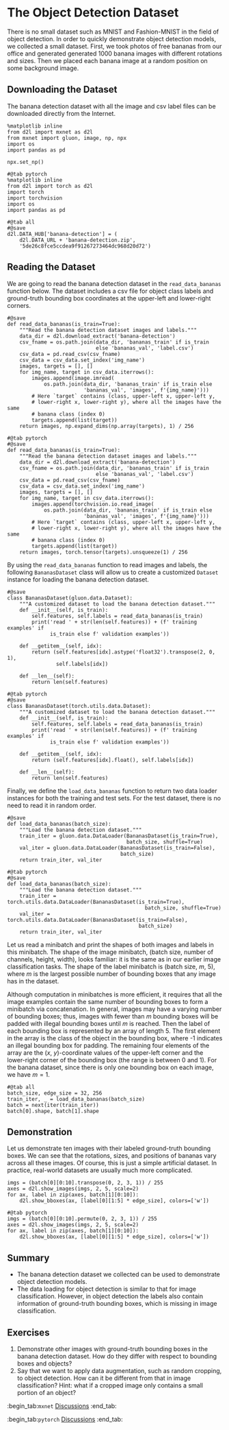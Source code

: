 # The Object Detection Dataset


There is no small dataset such as MNIST and Fashion-MNIST in the field of object detection.
In order to quickly demonstrate object detection models,
we collected a small dataset.
First, we took photos of free bananas from our office
and generated generated
1000 banana images with different rotations and sizes.
Then we placed each banana image
at a random position on some background image.


## Downloading the Dataset

The banana detection dataset with all the image and
csv label files can be downloaded directly from the Internet.

```{.python .input}
%matplotlib inline
from d2l import mxnet as d2l
from mxnet import gluon, image, np, npx
import os
import pandas as pd

npx.set_np()
```

```{.python .input}
#@tab pytorch
%matplotlib inline
from d2l import torch as d2l
import torch
import torchvision
import os
import pandas as pd
```

```{.python .input}
#@tab all
#@save
d2l.DATA_HUB['banana-detection'] = (
    d2l.DATA_URL + 'banana-detection.zip',
    '5de26c8fce5ccdea9f91267273464dc968d20d72')
```

## Reading the Dataset

We are going to read the banana detection dataset in the `read_data_bananas`
function below.
The dataset includes a csv file for
object class labels and
ground-truth bounding box coordinates
at the upper-left and lower-right corners.

```{.python .input}
#@save
def read_data_bananas(is_train=True):
    """Read the banana detection dataset images and labels."""
    data_dir = d2l.download_extract('banana-detection')
    csv_fname = os.path.join(data_dir, 'bananas_train' if is_train
                             else 'bananas_val', 'label.csv')
    csv_data = pd.read_csv(csv_fname)
    csv_data = csv_data.set_index('img_name')
    images, targets = [], []
    for img_name, target in csv_data.iterrows():
        images.append(image.imread(
            os.path.join(data_dir, 'bananas_train' if is_train else
                         'bananas_val', 'images', f'{img_name}')))
        # Here `target` contains (class, upper-left x, upper-left y,
        # lower-right x, lower-right y), where all the images have the same
        # banana class (index 0)
        targets.append(list(target))
    return images, np.expand_dims(np.array(targets), 1) / 256
```

```{.python .input}
#@tab pytorch
#@save
def read_data_bananas(is_train=True):
    """Read the banana detection dataset images and labels."""
    data_dir = d2l.download_extract('banana-detection')
    csv_fname = os.path.join(data_dir, 'bananas_train' if is_train
                             else 'bananas_val', 'label.csv')
    csv_data = pd.read_csv(csv_fname)
    csv_data = csv_data.set_index('img_name')
    images, targets = [], []
    for img_name, target in csv_data.iterrows():
        images.append(torchvision.io.read_image(
            os.path.join(data_dir, 'bananas_train' if is_train else
                         'bananas_val', 'images', f'{img_name}')))
        # Here `target` contains (class, upper-left x, upper-left y,
        # lower-right x, lower-right y), where all the images have the same
        # banana class (index 0)
        targets.append(list(target))
    return images, torch.tensor(targets).unsqueeze(1) / 256
```

By using the `read_data_bananas` function to read images and labels,
the following `BananasDataset` class
will allow us to create a customized `Dataset` instance
for loading the banana detection dataset.

```{.python .input}
#@save
class BananasDataset(gluon.data.Dataset):
    """A customized dataset to load the banana detection dataset."""
    def __init__(self, is_train):
        self.features, self.labels = read_data_bananas(is_train)
        print('read ' + str(len(self.features)) + (f' training examples' if
              is_train else f' validation examples'))

    def __getitem__(self, idx):
        return (self.features[idx].astype('float32').transpose(2, 0, 1),
                self.labels[idx])

    def __len__(self):
        return len(self.features)
```

```{.python .input}
#@tab pytorch
#@save
class BananasDataset(torch.utils.data.Dataset):
    """A customized dataset to load the banana detection dataset."""
    def __init__(self, is_train):
        self.features, self.labels = read_data_bananas(is_train)
        print('read ' + str(len(self.features)) + (f' training examples' if
              is_train else f' validation examples'))

    def __getitem__(self, idx):
        return (self.features[idx].float(), self.labels[idx])

    def __len__(self):
        return len(self.features)
```

Finally, we define
the `load_data_bananas` function to return two
data loader instances for both the training and test sets.
For the test dataset,
there is no need to read it in random order.

```{.python .input}
#@save
def load_data_bananas(batch_size):
    """Load the banana detection dataset."""
    train_iter = gluon.data.DataLoader(BananasDataset(is_train=True),
                                       batch_size, shuffle=True)
    val_iter = gluon.data.DataLoader(BananasDataset(is_train=False),
                                     batch_size)
    return train_iter, val_iter
```

```{.python .input}
#@tab pytorch
#@save
def load_data_bananas(batch_size):
    """Load the banana detection dataset."""
    train_iter = torch.utils.data.DataLoader(BananasDataset(is_train=True),
                                             batch_size, shuffle=True)
    val_iter = torch.utils.data.DataLoader(BananasDataset(is_train=False),
                                           batch_size)
    return train_iter, val_iter
```

Let us read a minibatch and print the shapes of 
both images and labels in this minibatch.
The shape of the image minibatch,
(batch size, number of channels, height, width),
looks familiar:
it is the same as in our earlier image classification tasks.
The shape of the label minibatch is
(batch size, $m$, 5),
where $m$ is the largest possible number of bounding boxes
that any image has in the dataset.

Although computation in minibatches is more efficient,
it requires that all the image examples
contain the same number of bounding boxes to form a minibatch via concatenation.
In general,
images may have a varying number of bounding boxes;
thus, 
images with fewer than $m$ bounding boxes
will be padded with illegal bounding boxes
until $m$ is reached.
Then
the label of each bounding box is represented by an array of length 5.
The first element in the array is the class of the object in the bounding box,
where -1 indicates an illegal bounding box for padding.
The remaining four elements of the array are
the ($x$, $y$)-coordinate values
of the upper-left corner and the lower-right corner
of the bounding box (the range is between 0 and 1).
For the banana dataset,
since there is only one bounding box on each image,
we have $m=1$.

```{.python .input}
#@tab all
batch_size, edge_size = 32, 256
train_iter, _ = load_data_bananas(batch_size)
batch = next(iter(train_iter))
batch[0].shape, batch[1].shape
```

## Demonstration

Let us demonstrate ten images with their labeled ground-truth bounding boxes.
We can see that the rotations, sizes, and positions of bananas vary across all these images.
Of course, this is just a simple artificial dataset.
In practice, real-world datasets are usually much more complicated.

```{.python .input}
imgs = (batch[0][0:10].transpose(0, 2, 3, 1)) / 255
axes = d2l.show_images(imgs, 2, 5, scale=2)
for ax, label in zip(axes, batch[1][0:10]):
    d2l.show_bboxes(ax, [label[0][1:5] * edge_size], colors=['w'])
```

```{.python .input}
#@tab pytorch
imgs = (batch[0][0:10].permute(0, 2, 3, 1)) / 255
axes = d2l.show_images(imgs, 2, 5, scale=2)
for ax, label in zip(axes, batch[1][0:10]):
    d2l.show_bboxes(ax, [label[0][1:5] * edge_size], colors=['w'])
```

## Summary

* The banana detection dataset we collected can be used to demonstrate object detection models.
* The data loading for object detection is similar to that for image classification. However, in object detection the labels also contain information of ground-truth bounding boxes, which is missing in image classification.


## Exercises

1. Demonstrate other images with ground-truth bounding boxes in the banana detection dataset. How do they differ with respect to bounding boxes and objects?
1. Say that we want to apply data augmentation, such as random cropping, to object detection. How can it be different from that in image classification? Hint: what if a cropped image only contains a small portion of an object?

:begin_tab:`mxnet`
[Discussions](https://discuss.d2l.ai/t/372)
:end_tab:

:begin_tab:`pytorch`
[Discussions](https://discuss.d2l.ai/t/1608)
:end_tab:
